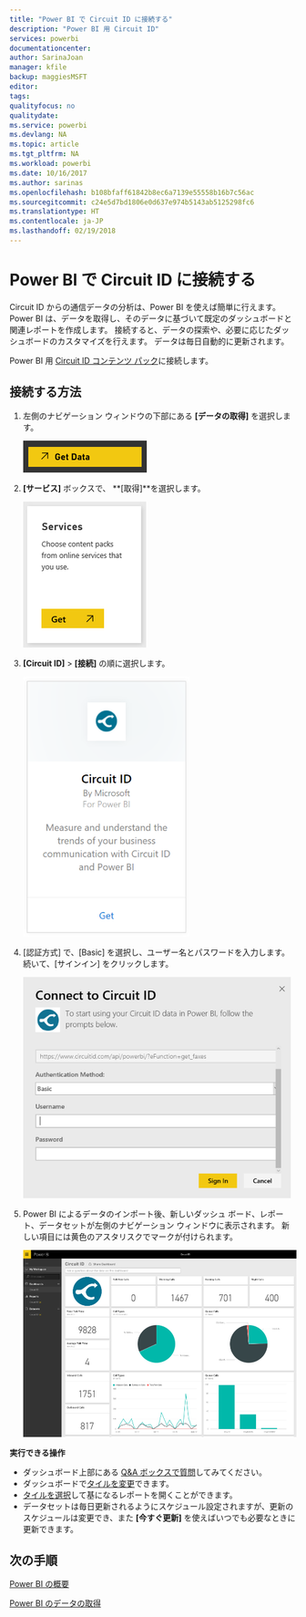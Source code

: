 ```yaml
---
title: "Power BI で Circuit ID に接続する"
description: "Power BI 用 Circuit ID"
services: powerbi
documentationcenter: 
author: SarinaJoan
manager: kfile
backup: maggiesMSFT
editor: 
tags: 
qualityfocus: no
qualitydate: 
ms.service: powerbi
ms.devlang: NA
ms.topic: article
ms.tgt_pltfrm: NA
ms.workload: powerbi
ms.date: 10/16/2017
ms.author: sarinas
ms.openlocfilehash: b108bfaff61842b8ec6a7139e55558b16b7c56ac
ms.sourcegitcommit: c24e5d7bd1806e0d637e974b5143ab5125298fc6
ms.translationtype: HT
ms.contentlocale: ja-JP
ms.lasthandoff: 02/19/2018
---
```

# <a name="connect-to-circuit-id-with-power-bi"></a>Power BI で Circuit ID に接続する
Circuit ID からの通信データの分析は、Power BI を使えば簡単に行えます。 Power BI は、データを取得し、そのデータに基づいて既定のダッシュボードと関連レポートを作成します。 接続すると、データの探索や、必要に応じたダッシュボードのカスタマイズを行えます。 データは毎日自動的に更新されます。

Power BI 用 [Circuit ID コンテンツ パック](https://app.powerbi.com/getdata/services/circuitid)に接続します。

## <a name="how-to-connect"></a>接続する方法
1. 左側のナビゲーション ウィンドウの下部にある **[データの取得]** を選択します。
   
    ![](media/service-connect-to-circuit-id/getdata.png)
2. **[サービス]** ボックスで、 **[取得]**を選択します。
   
    ![](media/service-connect-to-circuit-id/services.png)
3. **[Circuit ID]** \> **[接続]** の順に選択します。
   
    ![](media/service-connect-to-circuit-id/circuitid.png)
4. [認証方式] で、[Basic] を選択し、ユーザー名とパスワードを入力します。 続いて、[サインイン] をクリックします。
   
    ![](media/service-connect-to-circuit-id/circuitid_login.png)
5. Power BI によるデータのインポート後、新しいダッシュ ボード、レポート、データセットが左側のナビゲーション ウィンドウに表示されます。 新しい項目には黄色のアスタリスクでマークが付けられます。
   
    ![](media/service-connect-to-circuit-id/circuitid_dashboard_chrome.png)

**実行できる操作**

* ダッシュボード上部にある [Q&A ボックスで質問](power-bi-q-and-a.md)してみてください。
* ダッシュボードで[タイルを変更](service-dashboard-edit-tile.md)できます。
* [タイルを選択](service-dashboard-tiles.md)して基になるレポートを開くことができます。
* データセットは毎日更新されるようにスケジュール設定されますが、更新のスケジュールは変更でき、また **[今すぐ更新]** を使えばいつでも必要なときに更新できます。

## <a name="next-steps"></a>次の手順
[Power BI の概要](service-get-started.md)

[Power BI のデータの取得](service-get-data.md)

